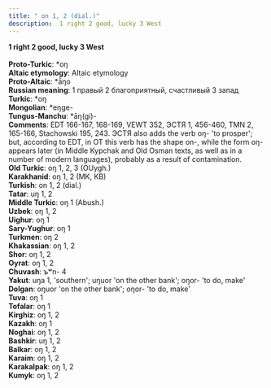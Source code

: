 ```yaml
---
title: " on 1, 2 (dial.)"
description:  1 right 2 good, lucky 3 West
---
```

<strong> 1 right 2 good, lucky 3 West</strong><br><br>
<strong>Proto-Turkic</strong>:  *oŋ<br>
<strong>Altaic etymology</strong>:  Altaic etymology<br>
<strong> Proto-Altaic</strong>:  *ā̀ŋo<br>
<strong>Russian meaning</strong>:  1 правый 2 благоприятный, счастливый 3 запад<br>
<strong>Turkic</strong>:  *oŋ<br>
<strong>Mongolian</strong>:  *eŋge-<br>
<strong>Tungus-Manchu</strong>:  *āŋ(gi)-<br>
<strong>Comments</strong>:  EDT 166-167, 168-169, VEWT 352, ЭСТЯ 1, 456-460, TMN 2, 165-166, Stachowski 195, 243. ЭСТЯ also adds the verb oŋ- 'to prosper'; but, according to EDT, in OT this verb has the shape on-, while the form oŋ- appears later (in Middle Kypchak and Old Osman texts, as well as in a number of modern languages), probably as a result of contamination.<br>
<strong>Old Turkic</strong>:  oŋ 1, 2, 3 (OUygh.)<br>
<strong>Karakhanid</strong>:  oŋ 1, 2 (MK, KB)<br>
<strong>Turkish</strong>:  on 1, 2 (dial.)<br>
<strong>Tatar</strong>:  uŋ 1, 2<br>
<strong>Middle Turkic</strong>:  oŋ 1 (Abush.)<br>
<strong>Uzbek</strong>:  ọŋ 1, 2<br>
<strong>Uighur</strong>:  oŋ 1<br>
<strong>Sary-Yughur</strong>:  oŋ 1<br>
<strong>Turkmen</strong>:  oŋ 2<br>
<strong>Khakassian</strong>:  oŋ 1, 2<br>
<strong>Shor</strong>:  oŋ 1, 2<br>
<strong>Oyrat</strong>:  oŋ 1, 2<br>
<strong>Chuvash</strong>:  ъʷn- 4<br>
<strong>Yakut</strong>:  uŋa 1, 'southern'; uŋuor 'on the other bank'; oŋor- 'to do, make'<br>
<strong>Dolgan</strong>:  oŋuor 'on the other bank'; oŋor- 'to do, make'<br>
<strong>Tuva</strong>:  oŋ 1<br>
<strong>Tofalar</strong>:  oŋ 1<br>
<strong>Kirghiz</strong>:  oŋ 1, 2<br>
<strong>Kazakh</strong>:  oŋ 1<br>
<strong>Noghai</strong>:  oŋ 1, 2<br>
<strong>Bashkir</strong>:  uŋ 1, 2<br>
<strong>Balkar</strong>:  oŋ 1, 2<br>
<strong>Karaim</strong>:  oŋ 1, 2<br>
<strong>Karakalpak</strong>:  oŋ 1, 2<br>
<strong>Kumyk</strong>:  oŋ 1, 2<br>


